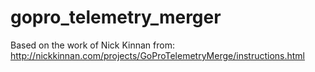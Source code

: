 # gopro_telemetry_merger

Based on the work of Nick Kinnan from: http://nickkinnan.com/projects/GoProTelemetryMerge/instructions.html

